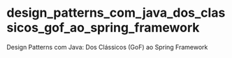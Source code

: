 # design_patterns_com_java_dos_classicos_gof_ao_spring_framework
Design Patterns com Java: Dos Clássicos (GoF) ao Spring Framework
